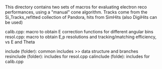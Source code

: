 This directory contains two sets of macros for evaluating electron reco performances, using a "manual" cone algorithm.
Tracks come from the Si_Tracks_refitted collection of Pandora, hits from SimHits (also DigiHits can be used)

calib.cpp: macro to obtain E correction functions for different angular bins
resol.cpp: macro to obtain E,p resolutions and tracking/matching efficiency, vs E and Theta

include (folder): common includes >> data structure and branches
resinclude (folder): includes for resol.cpp
calinclude (folde): includes for calib.cpp
